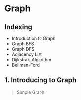# Graph

## Indexing

- Introduction to Graph
- Graph BFS
- Graph DFS
- Adjacency List
- Dijkstra’s Algorithm
- Bellman-Ford

## 1. Introducing to Graph

> Simple Graph: 